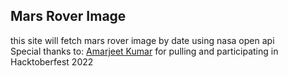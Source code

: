 <h2>Mars Rover Image</h2>
this site will fetch mars rover image by date using nasa open api
<br>
Special thanks to: <a href="https://github.com/Amarjeet-Kumar1">Amarjeet Kumar</a> for pulling and participating in Hacktoberfest 2022
